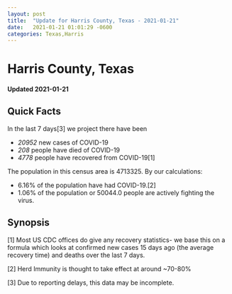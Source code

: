 ```yaml
---
layout: post
title:  "Update for Harris County, Texas - 2021-01-21"
date:   2021-01-21 01:01:29 -0600
categories: Texas,Harris
---
```


# Harris County, Texas
#### Updated 2021-01-21

## Quick Facts

In the last 7 days[3] we project there have been
- *20952* new cases of COVID-19
- *208* people have died of COVID-19
- *4778* people have recovered from COVID-19[1]

The population in this census area is 4713325. By our calculations:
- 6.16% of the population have had COVID-19.[2]
- 1.06% of the population or 50044.0 people are actively fighting the virus.

## Synopsis




[1] Most US CDC offices do give any recovery statistics- we base this on a formula which looks at confirmed new cases
15 days ago (the average recovery time) and deaths over the last 7 days.

[2] Herd Immunity is thought to take effect at around ~70-80%

[3] Due to reporting delays, this data may be incomplete.
 
    